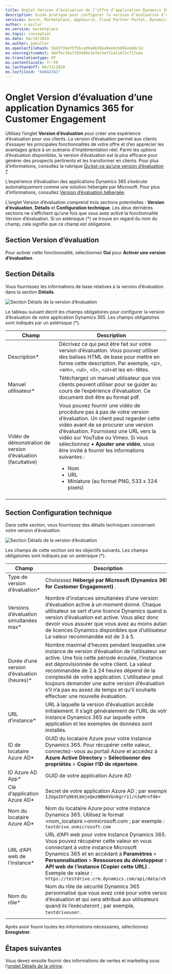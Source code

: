 ```yaml
---
title: Onglet Version d’évaluation de l’offre d’application Dynamics 365 for Customer Engagement - Place de marché Azure
description: Guide pratique pour configurer la version d’évaluation d’une offre d’application Dynamics 365 for Customer Engagement sur la Place de marché AppSource.
services: Azure, Marketplace, AppSource, Cloud Partner Portal, Dynamics 365 for Customer Engagement
author: v-miclar
ms.service: marketplace
ms.topic: conceptual
ms.date: 04/24/2019
ms.author: pabutler
ms.openlocfilehash: 5bb5f39ef5f5bce09a8639ba9eedc6d042e60c1d
ms.sourcegitcommit: d4dfbc34a1f03488e1b7bc5e711a11b72c717ada
ms.translationtype: HT
ms.contentlocale: fr-FR
ms.lasthandoff: 06/13/2019
ms.locfileid: "64942341"
---
```

# <a name="dynamics-365-for-customer-engagement-application-test-drive-tab"></a>Onglet Version d’évaluation d’une application Dynamics 365 for Customer Engagement

Utilisez l’onglet **Version d’évaluation** pour créer une expérience d’évaluation pour vos clients.  La version d’évaluation permet aux clients d’essayer les principales fonctionnalités de votre offre et d’en apprécier les avantages grâce à un scénario d’implémentation réel.  Parmi les options d’évaluation disponibles, la version d’évaluation est la plus efficace pour générer des prospects pertinents et les transformer en clients.  Pour plus d’informations, consultez la rubrique [Qu’est-ce qu’une version d’évaluation ?](../test-drive/what-is-test-drive.md)

L’expérience d’évaluation des applications Dynamics 365 s’exécute automatiquement comme une solution hébergée par Microsoft.  Pour plus d’informations, consultez [Version d’évaluation hébergée](https://docs.microsoft.com/azure/marketplace/cloud-partner-portal/test-drive/hosted-test-drive).

L’onglet Version d’évaluation comprend trois sections potentielles : **Version d’évaluation**, **Détails** et **Configuration technique**.  Les deux dernières sections ne s’affichent qu’une fois que vous avez activé la fonctionnalité Version d’évaluation.  Si un astérisque (*) se trouve en regard du nom du champ, cela signifie que ce champ est obligatoire. 


## <a name="test-drive-section"></a>Section Version d’évaluation

Pour activer cette fonctionnalité, sélectionnez **Oui** pour **Activer une version d’évaluation**.


## <a name="details-section"></a>Section Détails

Vous fournissez les informations de base relatives à la version d’évaluation dans la section **Détails**.   

![Section Détails de la version d’évaluation](./media/test-drive-tab-details.png)

Le tableau suivant décrit les champs obligatoires pour configurer la version d’évaluation de votre application Dynamics 365. Les champs obligatoires sont indiqués par un astérisque (*).

|      Champ                    |    Description                  |
|    ---------                  |  ---------------                |
|      Description\*            |   Décrivez ce qui peut être fait sur votre version d’évaluation. Vous pouvez utiliser des balises HTML de base pour mettre en forme cette description. Par exemple, &lt;p&gt;, &lt;em&gt;, &lt;ul&gt;, &lt;li&gt;, &lt;ol&gt;et les en-têtes.  |
|  Manuel utilisateur\*                |   Téléchargez un manuel utilisateur que vos clients peuvent utiliser pour se guider au cours de l’expérience d’évaluation. Ce document doit être au format pdf. |
|  Vidéo de démonstration de version d’évaluation (facultative) |  Vous pouvez fournir une vidéo de procédure pas à pas de votre version d’évaluation. Un client peut regarder cette vidéo avant de se procurer une version d’évaluation. Fournissez une URL vers la vidéo sur YouTube ou Vimeo. Si vous sélectionnez **+ Ajouter une vidéo**, vous être invité à fournir les informations suivantes :<ul><li>Nom</li><li>URL</li><li>Miniature (au format PNG, 533 x 324 pixels)</li></ul>  |
|   |   |


## <a name="technical-configuration-section"></a>Section Configuration technique

Dans cette section, vous fournissez des détails techniques concernant votre version d’évaluation.

![Section Détails de la version d’évaluation](./media/test-drive-tab-tech-config.png)

Les champs de cette section ont les objectifs suivants.  Les champs obligatoires sont indiqués par un astérisque (*).

|      Champ                    |    Description                  |
|    ---------                  |  ---------------                |
| Type de version d’évaluation\*            | Choisissez **Hébergé par Microsoft (Dynamics 365 for Customer Engagement)** .  |
| Versions d’évaluation simultanées max\*    | Nombre d’instances simultanées d’une version d’évaluation active à un moment donné. Chaque utilisateur se sert d’une licence Dynamics quand sa version d’évaluation est active. Vous allez donc devoir vous assurer que vous avez au moins autant de licences Dynamics disponibles que d’utilisateurs. La valeur recommandée est de 3 à 5.  |
| Durée d’une version d’évaluation (heures)\*   | Nombre maximal d’heures pendant lesquelles une instance de version d’évaluation de l’utilisateur sera active. Une fois cette période écoulée, l’instance est déprovisionnée de votre client. La valeur recommandée de 2 à 24 heures dépend de la complexité de votre application. L’utilisateur peut toujours demander une autre version d’évaluation s’il n’a pas eu assez de temps et qu’il souhaite effectuer une nouvelle évaluation.  |
| URL d’instance\*                  | URL à laquelle la version d’évaluation accède initialement. Il s’agit généralement de l’URL de votre instance Dynamics 365 sur laquelle votre application et les exemples de données sont installés.  |
| ID de locataire Azure AD\*            | GUID du locataire Azure pour votre instance Dynamics 365. Pour récupérer cette valeur, connectez-vous au portail Azure et accédez à **Azure Active Directory** > **Sélectionner des propriétés** >  **Copier l’ID de répertoire**.  |
| ID Azure AD App\*               | GUID de votre application Azure AD  |
| Clé d’application Azure AD\*              | Secret de votre application Azure AD ; par exemple : `IJUgaIOfq9b9LbUjeQmzNBW4VGn6grr1l/n3aMrnfdk=` |
| Nom du locataire Azure AD\*          | Nom du locataire Azure pour votre instance Dynamics 365. Utilisez le format <nom_locataire.>onmicrosoft.com ; par exemple : `testdrive.onmicrosoft.com`  |
| URL d’API web de l’instance\*          | URL d’API web pour votre instance Dynamics 365. Vous pouvez récupérer cette valeur en vous connectant à votre instance Microsoft Dynamics 365 et en accédant à **Paramètres** > **Personnalisation** > **Ressources du développeur** > **API web de l’instance (Copier cette URL)** . Exemple de valeur : `https://testdrive.crm.dynamics.com/api/data/v9.0`  |
| Nom du rôle\*                     | Nom du rôle de sécurité Dynamics 365 personnalisé que vous avez créé pour votre version d’évaluation et qui sera attribué aux utilisateurs quand ils l’exécuteront ; par exemple, `testdriveuser`. |
|  |  |

Après avoir fourni toutes les informations nécessaires, sélectionnez **Enregistrer**.


## <a name="next-steps"></a>Étapes suivantes

Vous devez ensuite fournir des informations de ventes et marketing sous l’[onglet Détails de la vitrine](./cpp-storefront-details-tab.md).

